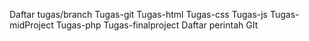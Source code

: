 Daftar tugas/branch
Tugas-git
Tugas-html
Tugas-css
Tugas-js
Tugas-midProject
Tugas-php
Tugas-finalproject
Daftar perintah GIt
